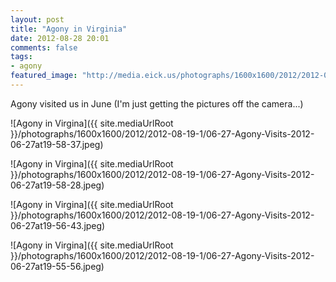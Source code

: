 ```yaml
---
layout: post
title: "Agony in Virginia"
date: 2012-08-28 20:01
comments: false
tags: 
- agony
featured_image: "http://media.eick.us/photographs/1600x1600/2012/2012-08-19-1/06-27-Agony-Visits-2012-06-27at19-58-37.jpeg"
---
```

Agony visited us in June (I'm just getting the pictures off the camera...)

![Agony in Virgina]({{ site.mediaUrlRoot }}/photographs/1600x1600/2012/2012-08-19-1/06-27-Agony-Visits-2012-06-27at19-58-37.jpeg)


![Agony in Virgina]({{ site.mediaUrlRoot }}/photographs/1600x1600/2012/2012-08-19-1/06-27-Agony-Visits-2012-06-27at19-58-28.jpeg)


![Agony in Virgina]({{ site.mediaUrlRoot }}/photographs/1600x1600/2012/2012-08-19-1/06-27-Agony-Visits-2012-06-27at19-56-43.jpeg)


![Agony in Virgina]({{ site.mediaUrlRoot }}/photographs/1600x1600/2012/2012-08-19-1/06-27-Agony-Visits-2012-06-27at19-55-56.jpeg)


